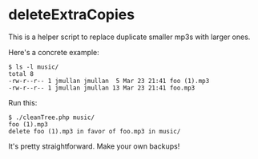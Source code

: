 deleteExtraCopies
=================

This is a helper script to replace duplicate smaller mp3s with larger ones.

Here's a concrete example:

    $ ls -l music/
    total 8
    -rw-r--r-- 1 jmullan jmullan  5 Mar 23 21:41 foo (1).mp3
    -rw-r--r-- 1 jmullan jmullan 13 Mar 23 21:41 foo.mp3

Run this:

    $ ./cleanTree.php music/
    foo (1).mp3
    delete foo (1).mp3 in favor of foo.mp3 in music/

It's pretty straightforward. Make your own backups!
